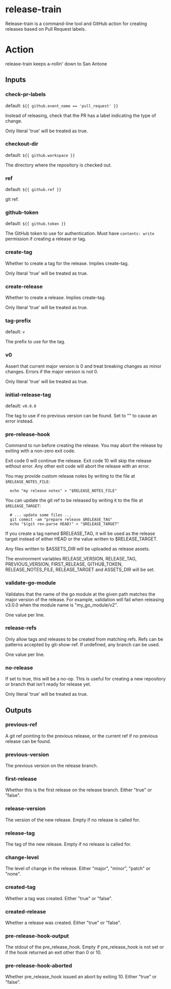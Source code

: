 # release-train

Release-train is a command-line tool and GitHub action for creating releases based on Pull Request labels.

# Action

<!--- everything between the next line and the "end action doc" comment is generated by script/generate --->
<!--- start action doc --->

release-train keeps a-rollin' down to San Antone

## Inputs

### check-pr-labels

default: `${{ github.event_name == 'pull_request' }}`

Instead of releasing, check that the PR has a label indicating the type of change.

Only literal 'true' will be treated as true.

### checkout-dir

default: `${{ github.workspace }}`

The directory where the repository is checked out.

### ref

default: `${{ github.ref }}`

git ref.

### github-token

default: `${{ github.token }}`

The GitHub token to use for authentication. Must have `contents: write` permission if creating a release or tag.

### create-tag

Whether to create a tag for the release. Implies create-tag.

Only literal 'true' will be treated as true.

### create-release

Whether to create a release. Implies create-tag.

Only literal 'true' will be treated as true.

### tag-prefix

default: `v`

The prefix to use for the tag.

### v0

Assert that current major version is 0 and treat breaking changes as minor changes. 
Errors if the major version is not 0.


Only literal 'true' will be treated as true.

### initial-release-tag

default: `v0.0.0`

The tag to use if no previous version can be found. Set to "" to cause an error instead.

### pre-release-hook

Command to run before creating the release. You may abort the release by exiting with a non-zero exit code.

Exit code 0 will continue the release. Exit code 10 will skip the release without error. Any other exit code will
abort the release with an error.

You may provide custom release notes by writing to the file at `$RELEASE_NOTES_FILE`:

```
  echo "my release notes" > "$RELEASE_NOTES_FILE"
```

You can update the git ref to be released by writing it to the file at `$RELEASE_TARGET`:

```
  # ... update some files ...
  git commit -am "prepare release $RELEASE_TAG"
  echo "$(git rev-parse HEAD)" > "$RELEASE_TARGET"
```

If you create a tag named $RELEASE_TAG, it will be used as the release target instead of either HEAD or the value
written to $RELEASE_TARGET.

Any files written to $ASSETS_DIR will be uploaded as release assets.

The environment variables RELEASE_VERSION, RELEASE_TAG, PREVIOUS_VERSION, FIRST_RELEASE, GITHUB_TOKEN,
RELEASE_NOTES_FILE, RELEASE_TARGET and ASSETS_DIR will be set.


### validate-go-module

Validates that the name of the go module at the given path matches the major version of the release. For example,
validation will fail when releasing v3.0.0 when the module name is "my_go_module/v2".

One value per line.

### release-refs

Only allow tags and releases to be created from matching refs. Refs can be patterns accepted by git-show-ref. 
If undefined, any branch can be used.

One value per line.

### no-release

If set to true, this will be a no-op. This is useful for creating a new repository or branch that isn't ready for
release yet.

Only literal 'true' will be treated as true.

## Outputs

### previous-ref

A git ref pointing to the previous release, or the current ref if no previous release can be found.

### previous-version

The previous version on the release branch.

### first-release

Whether this is the first release on the release branch. Either "true" or "false".

### release-version

The version of the new release. Empty if no release is called for.

### release-tag

The tag of the new release. Empty if no release is called for.

### change-level

The level of change in the release. Either "major", "minor", "patch" or "none".

### created-tag

Whether a tag was created. Either "true" or "false".

### created-release

Whether a release was created. Either "true" or "false".

### pre-release-hook-output

The stdout of the pre_release_hook. Empty if pre_release_hook is not set or if the hook returned an exit other than 0 or 10.

### pre-release-hook-aborted

Whether pre_release_hook issued an abort by exiting 10. Either "true" or "false".
<!--- end action doc --->
